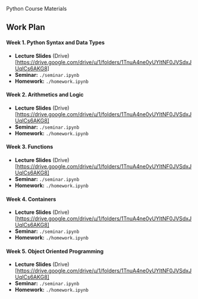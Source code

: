 Python Course Materials

## Work Plan

#### Week 1. Python Syntax and Data Types
* __Lecture Slides__ (Drive)[https://drive.google.com/drive/u/1/folders/1TnuA4ne0yUYltNF0JVSdxJUqICs6AKG8]
* __Seminar:__ `./seminar.ipynb`
* __Homework:__ `./homework.ipynb`
#### Week 2. Arithmetics and Logic
* __Lecture Slides__ (Drive)[https://drive.google.com/drive/u/1/folders/1TnuA4ne0yUYltNF0JVSdxJUqICs6AKG8]
* __Seminar:__ `./seminar.ipynb`
* __Homework:__ `./homework.ipynb`
#### Week 3. Functions
* __Lecture Slides__ (Drive)[https://drive.google.com/drive/u/1/folders/1TnuA4ne0yUYltNF0JVSdxJUqICs6AKG8]
* __Seminar:__ `./seminar.ipynb`
* __Homework:__ `./homework.ipynb`
#### Week 4. Containers
* __Lecture Slides__ (Drive)[https://drive.google.com/drive/u/1/folders/1TnuA4ne0yUYltNF0JVSdxJUqICs6AKG8]
* __Seminar:__ `./seminar.ipynb`
* __Homework:__ `./homework.ipynb`
#### Week 5. Object Oriented Programming
* __Lecture Slides__ (Drive)[https://drive.google.com/drive/u/1/folders/1TnuA4ne0yUYltNF0JVSdxJUqICs6AKG8]
* __Seminar:__ `./seminar.ipynb`
* __Homework:__ `./homework.ipynb`
